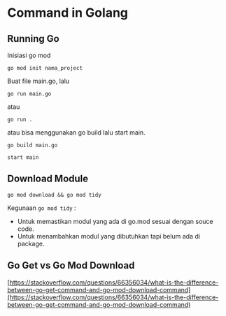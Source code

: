 # Command in Golang

## Running Go

Inisiasi go mod

```
go mod init nama_project
```

Buat file main.go, lalu

```
go run main.go
```

atau

```
go run .
```

atau bisa menggunakan go build lalu start main.

```
go build main.go
```

```
start main
```

## Download Module

```
go mod download && go mod tidy
```

Kegunaan `go mod tidy` :

* Untuk memastikan modul yang ada di go.mod sesuai dengan souce code.
* Untuk menambahkan modul yang dibutuhkan tapi belum ada di package.

## Go Get vs Go Mod Download

[https://stackoverflow.com/questions/66356034/what-is-the-difference-between-go-get-command-and-go-mod-download-command](https://stackoverflow.com/questions/66356034/what-is-the-difference-between-go-get-command-and-go-mod-download-command)
